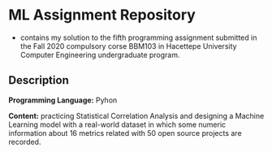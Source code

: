 # ML Assignment Repository

* contains my solution to the fifth programming assignment submitted in the Fall 2020 compulsory corse BBM103 in Hacettepe University Computer Engineering undergraduate program.

## Description

**Programming Language:** Pyhon

**Content:** practicing Statistical Correlation Analysis and designing a Machine Learning model with a real-world dataset in which some numeric information about 16 metrics related with 50 open source projects are recorded.
